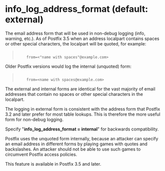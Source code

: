 # info_log_address_format (default: external)
 The email address form that will be used in non-debug logging
(info, warning, etc.). As of Postfix 3.5 when an address localpart
contains spaces or other special characters, the localpart will be
quoted, for example: 



> 
> 
> ```
> 
>     from=<"name with spaces"@example.com>
> 
> ```
> 
> 


 Older Postfix versions would log the internal (unquoted) form: 



> 
> 
> ```
> 
>     from=<name with spaces@example.com>
> 
> ```
> 
> 


 The external and internal forms are identical for the vast
majority of email addresses that contain no spaces or other special
characters in the localpart. 


 The logging in external form is consistent with the address
form that Postfix 3.2 and later prefer for most table lookups. This
is therefore the more useful form for non-debug logging. 


 Specify "**info\_log\_address\_format = internal**" for backwards
compatibility. 


 Postfix uses the unquoted form internally, because an attacker
can specify an email address in different forms by playing games
with quotes and backslashes. An attacker should not be able to use
such games to circumvent Postfix access policies. 


 This feature is available in Postfix 3.5 and later. 


